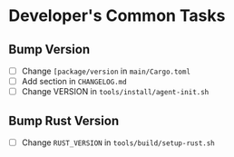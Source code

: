# Developer's Common  Tasks

## Bump Version

* [ ] Change `[package/version` in `main/Cargo.toml`
* [ ] Add section in `CHANGELOG.md`
* [ ] Change VERSION in `tools/install/agent-init.sh`

## Bump Rust Version

* [ ] Change `RUST_VERSION` in `tools/build/setup-rust.sh`
